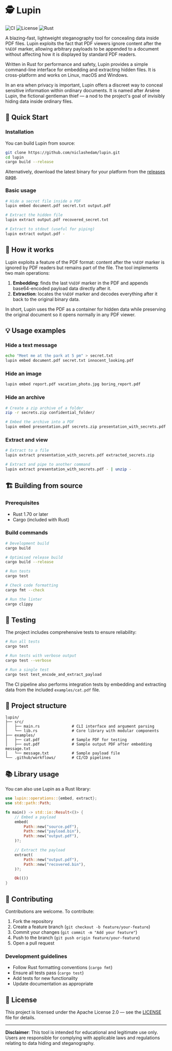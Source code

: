 # 🕵️ Lupin

![CI](https://github.com/niclashedam/lupin/workflows/CI/badge.svg)
![License](https://img.shields.io/badge/license-Apache%202.0-blue.svg)
![Rust](https://img.shields.io/badge/rust-1.70%2B-orange.svg)

A blazing-fast, lightweight steganography tool for concealing data inside PDF files. Lupin exploits the fact that PDF viewers ignore content after the `%%EOF` marker, allowing arbitrary payloads to be appended to a document without affecting how it is displayed by standard PDF readers.

Written in Rust for performance and safety, Lupin provides a simple command-line interface for embedding and extracting hidden files. It is cross-platform and works on Linux, macOS and Windows.

In an era when privacy is important, Lupin offers a discreet way to conceal sensitive information within ordinary documents. It is named after Arsène Lupin, the fictional gentleman thief — a nod to the project's goal of invisibly hiding data inside ordinary files.

## 🚀 Quick Start

### Installation

You can build Lupin from source:

```bash
git clone https://github.com/niclashedam/lupin.git
cd lupin
cargo build --release
```

Alternatively, download the latest binary for your platform from the [releases page](https://github.com/niclashedam/lupin/releases).

### Basic usage

```bash
# Hide a secret file inside a PDF
lupin embed document.pdf secret.txt output.pdf

# Extract the hidden file
lupin extract output.pdf recovered_secret.txt

# Extract to stdout (useful for piping)
lupin extract output.pdf -
```

## 🔧 How it works

Lupin exploits a feature of the PDF format: content after the `%%EOF` marker is ignored by PDF readers but remains part of the file. The tool implements two main operations:

1. **Embedding**: finds the last `%%EOF` marker in the PDF and appends base64-encoded payload data directly after it.
2. **Extraction**: locates the `%%EOF` marker and decodes everything after it back to the original binary data.

In short, Lupin uses the PDF as a container for hidden data while preserving the original document so it opens normally in any PDF viewer.

## 💡 Usage examples

### Hide a text message

```bash
echo "Meet me at the park at 5 pm" > secret.txt
lupin embed document.pdf secret.txt innocent_looking.pdf
```

### Hide an image

```bash
lupin embed report.pdf vacation_photo.jpg boring_report.pdf
```

### Hide an archive

```bash
# Create a zip archive of a folder
zip -r secrets.zip confidential_folder/

# Embed the archive into a PDF
lupin embed presentation.pdf secrets.zip presentation_with_secrets.pdf
```

### Extract and view

```bash
# Extract to a file
lupin extract presentation_with_secrets.pdf extracted_secrets.zip

# Extract and pipe to another command
lupin extract presentation_with_secrets.pdf - | unzip -
```

## 🏗️ Building from source

### Prerequisites

- Rust 1.70 or later
- Cargo (included with Rust)

### Build commands

```bash
# Development build
cargo build

# Optimised release build
cargo build --release

# Run tests
cargo test

# Check code formatting
cargo fmt --check

# Run the linter
cargo clippy
```

## 🧪 Testing

The project includes comprehensive tests to ensure reliability:

```bash
# Run all tests
cargo test

# Run tests with verbose output
cargo test --verbose

# Run a single test
cargo test test_encode_and_extract_payload
```

The CI pipeline also performs integration tests by embedding and extracting data from the included `examples/cat.pdf` file.

## 📁 Project structure

```
lupin/
├── src/
│   ├── main.rs              # CLI interface and argument parsing
│   └── lib.rs               # Core library with modular components
├── examples/
│   ├── cat.pdf              # Sample PDF for testing
│   ├── out.pdf              # Sample output PDF after embedding message.txt
│   └── message.txt          # Sample payload file
└── .github/workflows/       # CI/CD pipelines
```

## 📚 Library usage

You can also use Lupin as a Rust library:

```rust
use lupin::operations::{embed, extract};
use std::path::Path;

fn main() -> std::io::Result<()> {
    // Embed a payload
    embed(
        Path::new("source.pdf"),
        Path::new("payload.bin"),
        Path::new("output.pdf"),
    )?;

    // Extract the payload
    extract(
        Path::new("output.pdf"),
        Path::new("recovered.bin"),
    )?;

    Ok(())
}
```

## 🤝 Contributing

Contributions are welcome. To contribute:

1. Fork the repository
2. Create a feature branch (`git checkout -b feature/your-feature`)
3. Commit your changes (`git commit -m "Add your feature"`)
4. Push to the branch (`git push origin feature/your-feature`)
5. Open a pull request

### Development guidelines

- Follow Rust formatting conventions (`cargo fmt`)
- Ensure all tests pass (`cargo test`)
- Add tests for new functionality
- Update documentation as appropriate

## 📜 License

This project is licensed under the Apache License 2.0 — see the [LICENSE](LICENSE) file for details.

---

**Disclaimer**: This tool is intended for educational and legitimate use only. Users are responsible for complying with applicable laws and regulations relating to data hiding and steganography.
